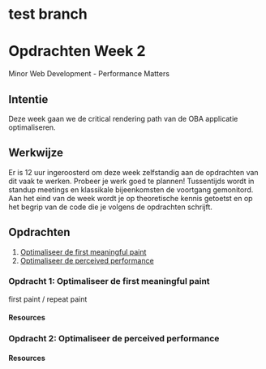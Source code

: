 # test branch

# Opdrachten Week 2
Minor Web Development - Performance Matters

## Intentie
Deze week gaan we de critical rendering path van de OBA applicatie optimaliseren.

## Werkwijze
Er is 12 uur ingeroosterd om deze week zelfstandig aan de opdrachten van dit vaak te werken. Probeer je werk goed te plannen! Tussentijds wordt in standup meetings en klassikale bijeenkomsten de voortgang gemonitord. Aan het eind van de week wordt je op theoretische kennis getoetst en op het begrip van de code die je volgens de opdrachten schrijft.

## Opdrachten
1. [Optimaliseer de first meaningful paint][opdracht1]
2. [Optimaliseer de perceived performance][opdracht2]


### Opdracht 1: Optimaliseer de first meaningful paint
first paint / repeat paint

#### Resources

### Opdracht 2: Optimaliseer de perceived performance

#### Resources




<!-- Bindings -->
[opdracht1]: https://github.com/cmda-minor-web/performance-matters-1819/blob/master/week-2.md#opdracht-1-optimaliseer-de-first-meaningful-paint
[opdracht2]: https://github.com/cmda-minor-web/performance-matters-1819/blob/master/week-2.md#opdracht-2-optimaliseer-de-perceived-performance

